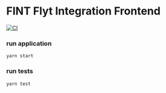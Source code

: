 # FINT Flyt Integration Frontend
[![CI](https://github.com/FINTLabs/fint-flyt-frontend/actions/workflows/CI.yaml/badge.svg)](https://github.com/FINTLabs/fint-flyt-frontend/actions/workflows/CI.yaml)

### run application
`yarn start`

### run tests
`yarn test`


